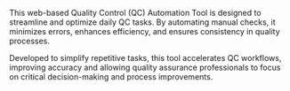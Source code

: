 This web-based Quality Control (QC) Automation Tool is designed to streamline and optimize daily QC tasks. By automating manual checks, it minimizes errors, enhances efficiency, and ensures consistency in quality processes.

Developed to simplify repetitive tasks, this tool accelerates QC workflows, improving accuracy and allowing quality assurance professionals to focus on critical decision-making and process improvements.
